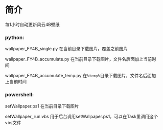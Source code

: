 # 简介
每1小时自动更新风云4B壁纸

### python:

wallpaper_FY4B_single.py 在当前目录下载图片，覆盖之前图片

wallpaper_FY4B_accumulate.py 在当前目录下载图片，文件名后面加上当前时间

wallpaper_FY4B_accumulate_temp.py 在`%temp%`目录下载图片，文件名后面加上当前时间

### powershell:

setWallpaper.ps1 在当前目录下载图片

setWallpaper_run.vbs 用于后台调用setWallpaper.ps1，可以在Task里调用这个vbs文件
